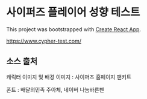 # 사이퍼즈 플레이어 성향 테스트

This project was bootstrapped with [Create React App](https://github.com/facebook/create-react-app).

https://www.cypher-test.com/

## 소스 출처

캐릭터 이미지 및 배경 이미지 : 사이퍼즈 홈페이지 팬키트

폰트 : 배달의민족 주아체, 네이버 나눔바른펜
